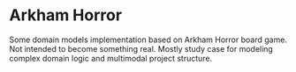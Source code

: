 # Arkham Horror

Some domain models implementation based on Arkham Horror board game.
Not intended to become something real. Mostly study case for modeling complex domain logic and multimodal project structure.